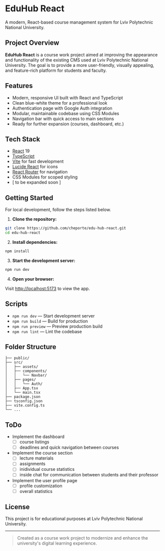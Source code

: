 # EduHub React

A modern, React-based course management system for Lviv Polytechnic National University.

## Project Overview

**EduHub React** is a course work project aimed at improving the appearance and functionality of the existing CMS used at Lviv Polytechnic National University. The goal is to provide a more user-friendly, visually appealing, and feature-rich platform for students and faculty.

## Features

- Modern, responsive UI built with React and TypeScript
- Clean blue-white theme for a professional look
- Authentication page with Google Auth integration
- Modular, maintainable codebase using CSS Modules
- Navigation bar with quick access to main sections
- Ready for further expansion (courses, dashboard, etc.)

## Tech Stack

- [React](https://react.dev/) 19
- [TypeScript](https://www.typescriptlang.org/)
- [Vite](https://vitejs.dev/) for fast development
- [Lucide React](https://lucide.dev/) for icons
- [React Router](https://reactrouter.com/) for navigation
- CSS Modules for scoped styling
- [ to be expanded soon ]

## Getting Started

For local development, follow the steps listed below.

1. **Clone the repository:**

  ```sh
  git clone https://github.com/cheporte/edu-hub-react.git
  cd edu-hub-react
  ```

2. **Install dependencies:**

  ```sh
  npm install
  ```

3. **Start the development server:**

  ```sh
  npm run dev
  ```

4. **Open your browser:**

  Visit [http://localhost:5173](http://localhost:5173) to view the app.

## Scripts

- `npm run dev` — Start development server
- `npm run build` — Build for production
- `npm run preview` — Preview production build
- `npm run lint` — Lint the codebase

## Folder Structure

```
├── public/
├── src/
│   ├── assets/
│   ├── components/
│   │   └── Navbar/
│   ├── pages/
│   │   └── Auth/
│   ├── App.tsx
│   └── main.tsx
├── package.json
├── tsconfig.json
├── vite.config.ts
└── ...
```


## ToDo

- Implement the dashboard
  - [ ] course listings
  - [ ] deadlines and quick navigation between courses
- Implement the course section
  - [ ] lecture materials
  - [ ] assignments
  - [ ] inidividual course statistics
  - [ ] inside chat for communication between students and their professor 
- Implement the user profile page
  - [ ] profile customization
  - [ ] overall statistics

## License

This project is for educational purposes at Lviv Polytechnic National University.

---

> Created as a course work project to modernize and enhance the university's digital learning experience.